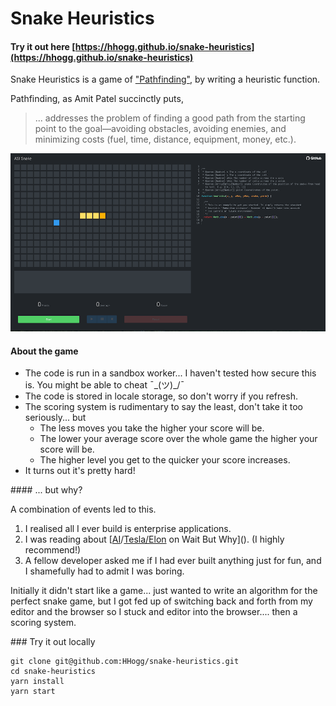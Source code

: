 # Snake Heuristics

#### Try it out here [https://hhogg.github.io/snake-heuristics](https://hhogg.github.io/snake-heuristics)

Snake Heuristics is a game of ["Pathfinding"](http://theory.stanford.edu/~amitp/GameProgramming/Heuristics.html), by writing a  heuristic function. 

Pathfinding, as Amit Patel succinctly puts,

> ... addresses the problem of finding a good path from the starting point to the goal―avoiding obstacles, avoiding enemies, and minimizing costs (fuel, time, distance, equipment, money, etc.). 

![](./screenshot.png)

#### About the game

* The code is run in a sandbox worker... I haven't tested how secure this is. You might be able to cheat ¯\_(ツ)_/¯
* The code is stored in locale storage, so don't worry if you refresh. 
* The scoring system is rudimentary to say the least, don't take it too seriously... but 
  * The less moves you take the higher your score will be.
  * The lower your average score over the whole game the higher your score will be.
  * The higher level you get to the quicker your score increases.
* It turns out it's pretty hard!

#### ... but why?

A combination of events led to this. 

1. I realised all I ever build is enterprise applications.
1. I was reading about [[AI](http://waitbutwhy.com/2015/01/artificial-intelligence-revolution-1.html)/[Tesla/Elon](http://waitbutwhy.com/2015/05/elon-musk-the-worlds-raddest-man.html) on Wait But Why](). (I highly recommend!)
1. A fellow developer asked me if I had ever built anything just for fun, and I shamefully had to admit I was boring.

Initially it didn't start like a game... just wanted to write an algorithm for the perfect snake game, but I got fed up of switching back and forth from my editor and the browser so I stuck and editor into the browser.... then a scoring system.

### Try it out locally
```
git clone git@github.com:HHogg/snake-heuristics.git
cd snake-heuristics
yarn install
yarn start
```
